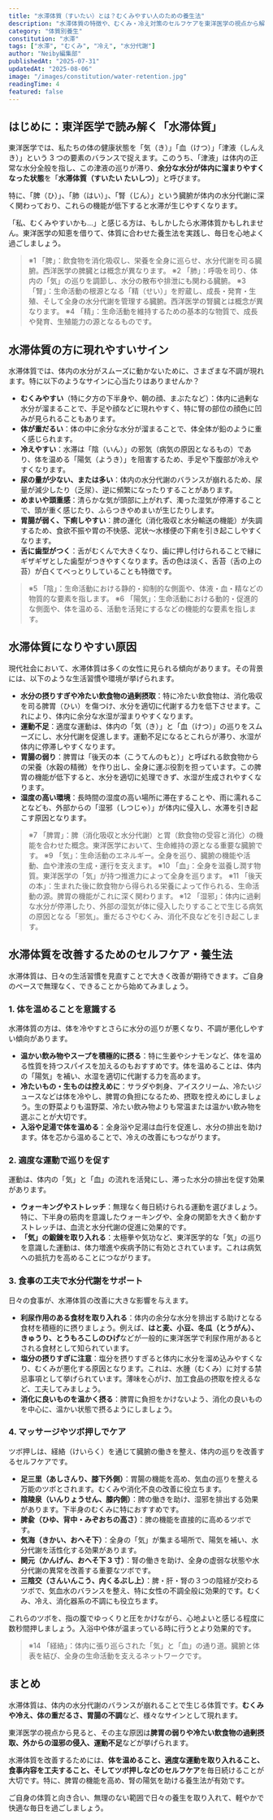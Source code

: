 ```yaml
---
title: "水滞体質（すいたい）とは？むくみやすい人のための養生法"
description: "水滞体質の特徴や、むくみ・冷え対策のセルフケアを東洋医学の視点から解説します。"
category: "体質別養生"
constitution: "水滞"
tags: ["水滞", "むくみ", "冷え", "水分代謝"]
author: "Neiby編集部"
publishedAt: "2025-07-31"
updatedAt: "2025-08-06"
image: "/images/constitution/water-retention.jpg"
readingTime: 4
featured: false
---
```


## はじめに：東洋医学で読み解く「水滞体質」

東洋医学では、私たちの体の健康状態を「気（き）」「血（けつ）」「津液（しんえき）」という 3 つの要素のバランスで捉えます。このうち、「津液」は体内の正常な水分全般を指し、この津液の巡りが滞り、**余分な水分が体内に溜まりやすくなった状態**を「**水滞体質（すいたい たいしつ）**」と呼びます。

特に、「脾（ひ）」、「肺（はい）」、「腎（じん）」という臓腑が体内の水分代謝に深く関わっており、これらの機能が低下すると水滞が生じやすくなります。

「私、むくみやすいかも…」と感じる方は、もしかしたら水滞体質かもしれません。東洋医学の知恵を借りて、体質に合わせた養生法を実践し、毎日を心地よく過ごしましょう。

> ※1 「脾」：飲食物を消化吸収し、栄養を全身に巡らせ、水分代謝を司る臓腑。西洋医学の脾臓とは概念が異なります。
> ※2 「肺」：呼吸を司り、体内の「気」の巡りを調節し、水分の散布や排泄にも関わる臓腑。
> ※3 「腎」：生命活動の根源となる「精（せい）」を貯蔵し、成長・発育・生殖、そして全身の水分代謝を管理する臓腑。西洋医学の腎臓とは概念が異なります。
> ※4 「精」：生命活動を維持するための基本的な物質で、成長や発育、生殖能力の源となるものです。

## 水滞体質の方に現れやすいサイン

水滞体質では、体内の水分がスムーズに動かないために、さまざまな不調が現れます。特に以下のようなサインに心当たりはありませんか？

- **むくみやすい**（特に夕方の下半身や、朝の顔、まぶたなど）：体内に過剰な水分が溜まることで、手足や顔などに現れやすく、特に腎の部位の顔色に凹みが見られることもあります。
- **体が重だるい**：体の中に余分な水分が溜まることで、体全体が鉛のように重く感じられます。
- **冷えやすい**：水滞は「陰（いん）」の邪気（病気の原因となるもの）であり、体を温める「陽気（ようき）」を阻害するため、手足や下腹部が冷えやすくなります。
- **尿の量が少ない、または多い**：体内の水分代謝のバランスが崩れるため、尿量が減少したり（乏尿）、逆に頻繁になったりすることがあります。
- **めまいや頭重感**：清らかな気が頭部に上がれず、濁った湿気が停滞することで、頭が重く感じたり、ふらつきやめまいが生じたりします。
- **胃腸が弱く、下痢しやすい**：脾の運化（消化吸収と水分輸送の機能）が失調するため、食欲不振や胃の不快感、泥状〜水様便の下痢を引き起こしやすくなります。
- **舌に歯型がつく**：舌がむくんで大きくなり、歯に押し付けられることで縁にギザギザとした歯型がつきやすくなります。舌の色は淡く、舌苔（舌の上の苔）が白くてべっとりしていることも特徴です。

> ※5 「陰」：生命活動における静的・抑制的な側面や、体液・血・精などの物質的な要素を指します。
> ※6 「陽気」：生命活動における動的・促進的な側面や、体を温める、活動を活発にするなどの機能的な要素を指します。

## 水滞体質になりやすい原因

現代社会において、水滞体質は多くの女性に見られる傾向があります。その背景には、以下のような生活習慣や環境が挙げられます。

- **水分の摂りすぎや冷たい飲食物の過剰摂取**：特に冷たい飲食物は、消化吸収を司る脾胃（ひい）を傷つけ、水分を適切に代謝する力を低下させます。これにより、体内に余分な水湿が溜まりやすくなります。
- **運動不足**：適度な運動は、体内の「気（き）」と「血（けつ）」の巡りをスムーズにし、水分代謝を促進します。運動不足になるとこれらが滞り、水湿が体内に停滞しやすくなります。
- **胃腸の弱り**：脾胃は「後天の本（こうてんのもと）」と呼ばれる飲食物からの栄養（水穀の精微）を作り出し、全身に運ぶ役割を担っています。この脾胃の機能が低下すると、水分を適切に処理できず、水湿が生成されやすくなります。
- **湿度の高い環境**：長時間の湿度の高い場所に滞在することや、雨に濡れることなども、外部からの「湿邪（しつじゃ）」が体内に侵入し、水滞を引き起こす原因となります。

> ※7 「脾胃」：脾（消化吸収と水分代謝）と胃（飲食物の受容と消化）の機能を合わせた概念。東洋医学において、生命維持の源となる重要な臓腑です。
> ※9 「気」：生命活動のエネルギー。全身を巡り、臓腑の機能や活動、血や津液の生成・運行を支えます。
> ※10 「血」：全身を滋養し潤す物質。東洋医学の「気」が持つ推進力によって全身を巡ります。
> ※11 「後天の本」：生まれた後に飲食物から得られる栄養によって作られる、生命活動の源。脾胃の機能がこれに深く関わります。
> ※12 「湿邪」：体内に過剰な水分が停滞したり、外部の湿気が体に侵入したりすることで生じる病気の原因となる「邪気」。重だるさやむくみ、消化不良などを引き起こします。

## 水滞体質を改善するためのセルフケア・養生法

水滞体質は、日々の生活習慣を見直すことで大きく改善が期待できます。ご自身のペースで無理なく、できることから始めてみましょう。

### 1. 体を温めることを意識する

水滞体質の方は、体を冷やすとさらに水分の巡りが悪くなり、不調が悪化しやすい傾向があります。

- **温かい飲み物やスープを積極的に摂る**：特に生姜やシナモンなど、体を温める性質を持つスパイスを加えるのもおすすめです。体を温めることは、体内の「陽気」を補い、水湿を適切に代謝する力を高めます。
- **冷たいもの・生ものは控えめに**：サラダや刺身、アイスクリーム、冷たいジュースなどは体を冷やし、脾胃の負担になるため、摂取を控えめにしましょう。生の野菜よりも温野菜、冷たい飲み物よりも常温または温かい飲み物を選ぶことが大切です。
- **入浴や足湯で体を温める**：全身浴や足湯は血行を促進し、水分の排出を助けます。体を芯から温めることで、冷えの改善にもつながります。

### 2. 適度な運動で巡りを促す

運動は、体内の「気」と「血」の流れを活発にし、滞った水分の排出を促す効果があります。

- **ウォーキングやストレッチ**：無理なく毎日続けられる運動を選びましょう。特に、下半身の筋肉を意識したウォーキングや、全身の関節を大きく動かすストレッチは、血流と水分代謝の促進に効果的です。
- **「気」の鍛錬を取り入れる**：太極拳や気功など、東洋医学的な「気」の巡りを意識した運動は、体力増進や疾病予防に有効とされています。これは病気への抵抗力を高めることにつながります。

### 3. 食事の工夫で水分代謝をサポート

日々の食事が、水滞体質の改善に大きな影響を与えます。

- **利尿作用のある食材を取り入れる**：体内の余分な水分を排出する助けとなる食材を積極的に摂りましょう。例えば、**はと麦、小豆、冬瓜（とうがん）、きゅうり、とうもろこしのひげ**などが一般的に東洋医学で利尿作用があるとされる食材として知られています。
- **塩分の摂りすぎに注意**：塩分を摂りすぎると体内に水分を溜め込みやすくなり、むくみが悪化する原因となります。これは、水腫（むくみ）に対する禁忌事項として挙げられています。薄味を心がけ、加工食品の摂取を控えるなど、工夫してみましょう。
- **消化に良いものを温かく摂る**：脾胃に負担をかけないよう、消化の良いものを中心に、温かい状態で摂るようにしましょう。

### 4. マッサージやツボ押しでケア

ツボ押しは、経絡（けいらく）を通じて臓腑の働きを整え、体内の巡りを改善するセルフケアです。

- **足三里（あしさんり、膝下外側）**：胃腸の機能を高め、気血の巡りを整える万能のツボとされます。むくみや消化不良の改善に役立ちます。
- **陰陵泉（いんりょうせん、膝内側）**：脾の働きを助け、湿邪を排出する効果があります。下半身のむくみに特におすすめです。
- **脾兪（ひゆ、背中・みぞおちの高さ）**：脾の機能を直接的に高めるツボです。
- **気海（きかい、おへそ下）**：全身の「気」が集まる場所で、陽気を補い、水分代謝を活性化する効果があります。
- **関元（かんげん、おへそ下 3 寸）**：腎の働きを助け、全身の虚弱な状態や水分代謝の異常を改善する重要なツボです。
- **三陰交（さんいんこう、内くるぶし上）**：脾・肝・腎の３つの陰経が交わるツボで、気血水のバランスを整え、特に女性の不調全般に効果的です。むくみ、冷え、消化器系の不調にも役立ちます。

これらのツボを、指の腹でゆっくりと圧をかけながら、心地よいと感じる程度に数秒間押しましょう。入浴中や体が温まっている時に行うとより効果的です。

> ※14 「経絡」：体内に張り巡らされた「気」と「血」の通り道。臓腑と体表を結び、全身の生命活動を支えるネットワークです。

## まとめ

水滞体質は、体内の水分代謝のバランスが崩れることで生じる体質です。**むくみや冷え、体の重だるさ、胃腸の不調**など、様々なサインとして現れます。

東洋医学の視点から見ると、その主な原因は**脾胃の弱りや冷たい飲食物の過剰摂取、外からの湿邪の侵入、運動不足**などが挙げられます。

水滞体質を改善するためには、**体を温めること、適度な運動を取り入れること、食事内容を工夫すること、そしてツボ押しなどのセルフケア**を毎日続けることが大切です。特に、脾胃の機能を高め、腎の陽気を助ける養生法が有効です。

ご自身の体質と向き合い、無理のない範囲で日々の養生を取り入れて、軽やかで快適な毎日を過ごしましょう。
